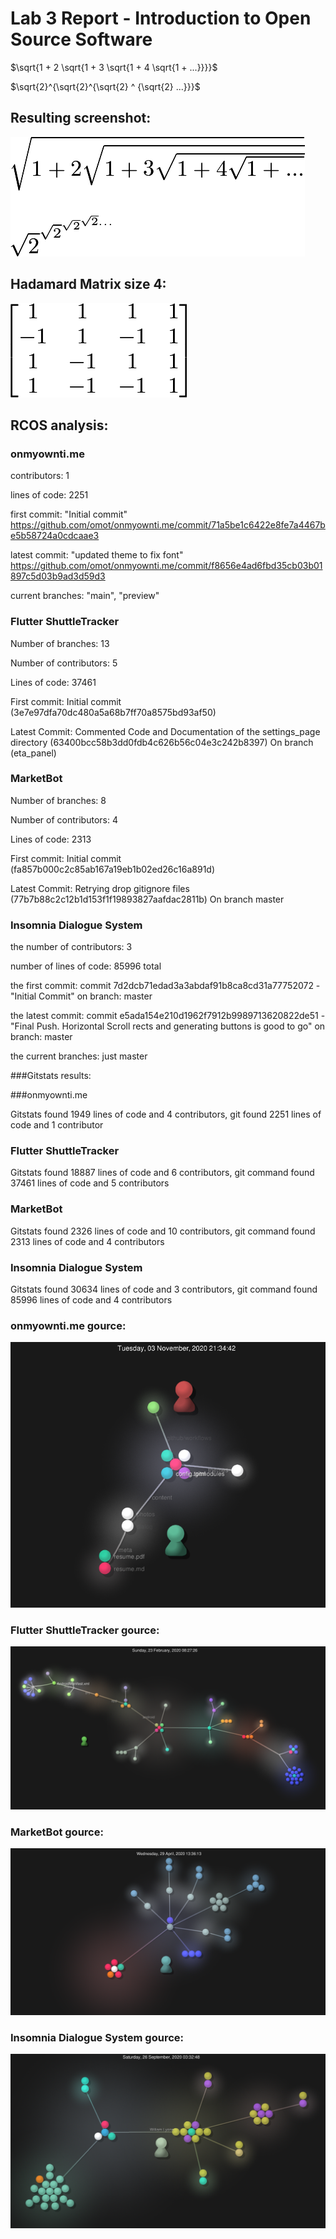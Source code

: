 # Lab 3 Report - Introduction to Open Source Software

$\sqrt{1 + 2 \sqrt{1 + 3 \sqrt{1 + 4 \sqrt{1 + ...}}}}$

$\sqrt{2}^{\sqrt{2}^{\sqrt{2} ^ {\sqrt{2} ...}}}$

## Resulting screenshot:
![eq](eq.png)

## Hadamard Matrix size 4:
![matrix](matrix.png)

## RCOS analysis:

### onmyownti.me

contributors: 1

lines of code: 2251

first commit: "Initial commit" https://github.com/omot/onmyownti.me/commit/71a5be1c6422e8fe7a4467be5b58724a0cdcaae3

latest commit: "updated theme to fix font" https://github.com/omot/onmyownti.me/commit/f8656e4ad6fbd35cb03b01897c5d03b9ad3d59d3

current branches: "main", "preview"

### Flutter ShuttleTracker

Number of branches: 13

Number of contributors: 5

Lines of code: 37461

First commit: Initial commit (3e7e97dfa70dc480a5a68b7ff70a8575bd93af50)

Latest Commit: Commented Code and Documentation of the settings_page directory (63400bcc58b3dd0fdb4c626b56c04e3c242b8397) On branch (eta_panel)

### MarketBot

Number of branches: 8

Number of contributors: 4

Lines of code: 2313

First commit: Initial commit (fa857b000c2c85ab167a19eb1b02ed26c16a891d)

Latest Commit: Retrying drop gitignore files (77b7b88c2c12b1d153f1f19893827aafdac2811b) On branch master

### Insomnia Dialogue System

the number of contributors: 3

number of lines of code: 85996 total

the first commit: commit 7d2dcb71edad3a3abdaf91b8ca8cd31a77752072 - "Initial Commit" on branch: master

the latest commit: commit e5ada154e210d1962f7912b9989713620822de51 - "Final Push. Horizontal Scroll rects and generating buttons is good to go" on branch: master

the current branches: just master

###Gitstats results:


###onmyownti.me

Gitstats found 1949 lines of code and 4 contributors, git found 2251 lines of code and 1 contributor

### Flutter ShuttleTracker

Gitstats found 18887 lines of code and 6 contributors, git command found 37461 lines of code and 5 contributors

### MarketBot

Gitstats found 2326 lines of code and 10 contributors, git command found 2313 lines of code and 4 contributors

### Insomnia Dialogue System

Gitstats found 30634 lines of code and 3 contributors, git command found 85996 lines of code and 4 contributors

### onmyownti.me gource:
![on](on.png)

### Flutter ShuttleTracker gource:
![flutter](flutter.png)

### MarketBot gource:
![market](market.png)

### Insomnia Dialogue System gource:
![insomnia](insomnia.png)
